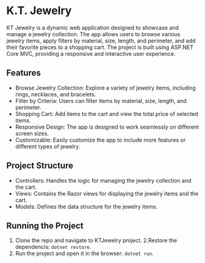# K.T. Jewelry

KT Jewelry is a dynamic web application designed to showcase and manage a jewelry collection.
The app allows users to browse various jewelry items, apply filters by material, size, length, and perimeter, and add their favorite pieces to a shopping cart.
The project is built using ASP.NET Core MVC, providing a responsive and interactive user experience.

## Features

- Browse Jewelry Collection: Explore a variety of jewelry items, including rings, necklaces, and bracelets.
- Filter by Criteria: Users can filter items by material, size, length, and perimeter.
- Shopping Cart: Add items to the cart and view the total price of selected items.
- Responsive Design: The app is designed to work seamlessly on different screen sizes.
- Customizable: Easily customize the app to include more features or different types of jewelry.

## Project Structure

- Controllers: Handles the logic for managing the jewelry collection and the cart.
- Views: Contains the Razor views for displaying the jewelry items and the cart.
- Models: Defines the data structure for the jewelry items.

## Running the Project

1. Clone the repo and navigate to KTJewelry project.
2.Restore the dependencis: ``` dotnet restore ```.
3. Run the project and open it in the browser: ``` dotnet run ```.
